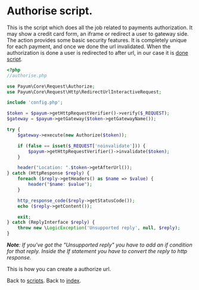 # Authorise script.

This is the script which does all the job related to payments authorization. 
It may show a credit card form, an iframe or redirect a user to gateway side. 
The action provides some basic security features. It is completely unique for each payment, and once we done the url invalidated.
When the authorization is done a user is redirected to after url, in our case it is [done script](done-script.md).

```php
<?php
//authorise.php

use Payum\Core\Request\Authorize;
use Payum\Core\Request\Http\RedirectUrlInteractiveRequest;

include 'config.php';

$token = $payum->getHttpRequestVerifier()->verify($_REQUEST);
$gateway = $payum->getGateway($token->getGatewayName());

try {
    $gateway->execute(new Authorize($token));

    if (false == isset($_REQUEST['noinvalidate'])) {
        $payum->getHttpRequestVerifier()->invalidate($token);
    }

    header("Location: ".$token->getAfterUrl());
} catch (HttpResponse $reply) {
    foreach ($reply->getHeaders() as $name => $value) {
        header("$name: $value");
    }

    http_response_code($reply->getStatusCode());
    echo ($reply->getContent());

    exit;
} catch (ReplyInterface $reply) {
    throw new \LogicException('Unsupported reply', null, $reply);
}
```

_**Note**: If you've got the "Unsupported reply" you have to add an if condition for that reply. Inside the If statement you have to convert the reply to http response._

This is how you can create a authorize url.

Back to [scripts](index.md).
Back to [index](../index.md).
